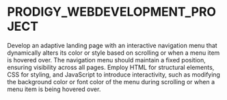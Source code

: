 # PRODIGY_WEBDEVELOPMENT_PROJECT
Develop an adaptive landing page with an interactive navigation menu that dynamically alters its color or style based on scrolling or when a menu item is hovered over. The navigation menu should maintain a fixed position, ensuring visibility across all pages. Employ HTML for structural elements, CSS for styling, and JavaScript to introduce interactivity, such as modifying the background color or font color of the menu during scrolling or when a menu item is being hovered over.
